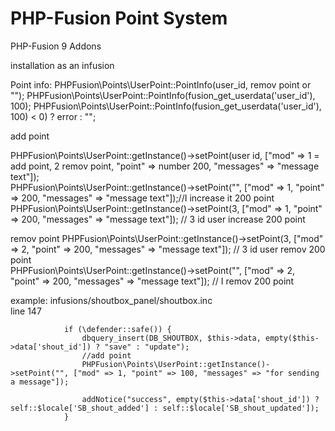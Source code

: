 # PHP-Fusion Point System
PHP-Fusion 9 Addons

installation as an infusion

Point info:
 PHPFusion\Points\UserPoint::PointInfo(user_id, remov point or "");
 PHPFusion\Points\UserPoint::PointInfo(fusion_get_userdata('user_id'), 100);
 PHPFusion\Points\UserPoint::PointInfo(fusion_get_userdata('user_id'), 100) < 0) ? error : "";


add point

 PHPFusion\Points\UserPoint::getInstance()->setPoint(user id, ["mod" => 1 = add point, 2 remov point, "point" => number 200, "messages" => "message text"]);<br />
 PHPFusion\Points\UserPoint::getInstance()->setPoint("", ["mod" => 1, "point" => 200, "messages" => "message text"]);//I increase it 200 point<br />
 PHPFusion\Points\UserPoint::getInstance()->setPoint(3, ["mod" => 1, "point" => 200, "messages" => "message text"]); // 3 id user increase 200 point<br />

remov point
 PHPFusion\Points\UserPoint::getInstance()->setPoint(3, ["mod" => 2, "point" => 200, "messages" => "message text"]); // 3 id user remov 200 point<br />
 PHPFusion\Points\UserPoint::getInstance()->setPoint("", ["mod" => 2, "point" => 200, "messages" => "message text"]); // I remov 200 point<br />

example:
infusions/shoutbox_panel/shoutbox.inc<br />
 line 147

                if (\defender::safe()) {
                    dbquery_insert(DB_SHOUTBOX, $this->data, empty($this->data['shout_id']) ? "save" : "update");
                    //add point
                    PHPFusion\Points\UserPoint::getInstance()->setPoint("", ["mod" => 1, "point" => 100, "messages" => "for sending a message"]);

                    addNotice("success", empty($this->data['shout_id']) ? self::$locale['SB_shout_added'] : self::$locale['SB_shout_updated']);
                }
